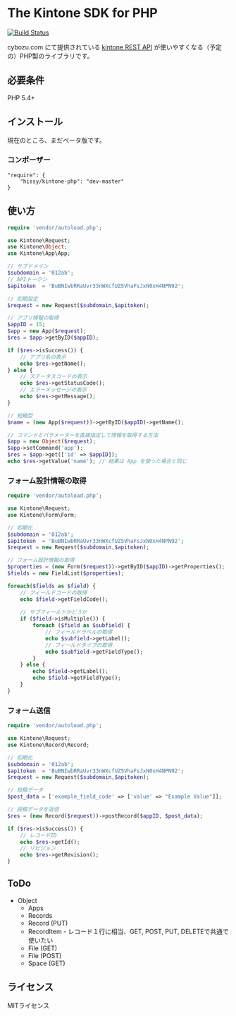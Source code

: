 # The Kintone SDK for PHP

[![Build Status](https://travis-ci.org/hissy/kintone-php.svg?branch=master)](https://travis-ci.org/hissy/kintone-php)

cybozu.com にて提供されている [kintone REST API](https://cybozudev.zendesk.com/hc/ja/categories/200147600-kintone-API) が使いやすくなる（予定の）PHP製のライブラリです。

## 必要条件

PHP 5.4+

## インストール

現在のところ、まだベータ版です。

### コンポーザー

    "require": {
        "hissy/kintone-php": "dev-master"
    }

## 使い方

```php
require 'vendor/autoload.php';

use Kintone\Request;
use Kintone\Object;
use Kintone\App\App;

// サブドメイン
$subdomain = '012ab';
// APIトークン
$apitoken  = 'BuBNIwbRRaUvr33nWXcfUZ5VhaFsJxN0xH4NPN92';

// 初期設定
$request = new Request($subdomain,$apitoken);

// アプリ情報の取得
$appID = 15;
$app = new App($request);
$res = $app->getByID($appID);

if ($res->isSuccess()) {
    // アプリ名の表示
    echo $res->getName();
} else {
    // ステータスコードの表示
    echo $res->getStatusCode();
    // エラーメッセージの表示
    echo $res->getMessage();
}

// 短縮型
$name = (new App($request))->getByID($appID)->getName();

// コマンドとパラメーターを直接指定して情報を取得する方法
$app = new Object($request);
$app->setCommand('app');
$res = $app->get(['id' => $appID]);
echo $res->getValue('name'); // 結果は App を使った場合と同じ

```

### フォーム設計情報の取得

```php
require 'vendor/autoload.php';

use Kintone\Request;
use Kintone\Form\Form;

// 初期化
$subdomain = '012ab';
$apitoken  = 'BuBNIwbRRaUvr33nWXcfUZ5VhaFsJxN0xH4NPN92';
$request = new Request($subdomain,$apitoken);

// フォーム設計情報の取得
$properties = (new Form($request))->getByID($appID)->getProperties();
$fields = new FieldList($properties);

foreach($fields as $field) {
    // フィールドコードの取得
    echo $field->getFieldCode();
    
    // サブフィールドかどうか
    if ($field->isMultiple()) {
        foreach ($field as $subfield) {
            // フィールドラベルの取得
            echo $subfield->getLabel();
            // フィールドタイプの取得
            echo $subfield->getFieldType();
        }
    } else {
        echo $field->getLabel();
        echo $field->getFieldType();
    }
}
```

### フォーム送信

```php
require 'vendor/autoload.php';

use Kintone\Request;
use Kintone\Record\Record;

// 初期化
$subdomain = '012ab';
$apitoken  = 'BuBNIwbRRaUvr33nWXcfUZ5VhaFsJxN0xH4NPN92';
$request = new Request($subdomain,$apitoken);

// 投稿データ
$post_data = ['example_field_code' => ['value' => "Example Value"]];

// 投稿データを送信
$res = (new Record($request))->postRecord($appID, $post_data);

if ($res->isSuccess()) {
    // レコードID
    echo $res->getId();
    // リビジョン
    echo $res->getRevision();
}
```

## ToDo

* Object
    * Apps
    * Records
    * Record (PUT)
    * RecordItem - レコード１行に相当、GET, POST, PUT, DELETEで共通で使いたい
    * File (GET)
    * File (POST)
    * Space (GET)

## ライセンス

MITライセンス
